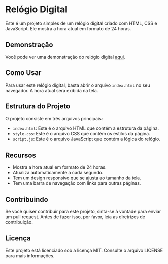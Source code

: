 # Relógio Digital

Este é um projeto simples de um relógio digital criado com HTML, CSS e JavaScript. Ele mostra a hora atual em formato de 24 horas.

## Demonstração

Você pode ver uma demonstração do relógio digital [aqui](https://johnatanshinon.github.io/digital-clock/assets/images/digital-clock-desktop.png).

## Como Usar

Para usar este relógio digital, basta abrir o arquivo `index.html` no seu navegador. A hora atual será exibida na tela.

## Estrutura do Projeto

O projeto consiste em três arquivos principais:

- `index.html`: Este é o arquivo HTML que contém a estrutura da página.
- `style.css`: Este é o arquivo CSS que contém os estilos da página.
- `script.js`: Este é o arquivo JavaScript que contém a lógica do relógio.

## Recursos

- Mostra a hora atual em formato de 24 horas.
- Atualiza automaticamente a cada segundo.
- Tem um design responsivo que se ajusta ao tamanho da tela.
- Tem uma barra de navegação com links para outras páginas.

## Contribuindo

Se você quiser contribuir para este projeto, sinta-se à vontade para enviar um pull request. Antes de fazer isso, por favor, leia as diretrizes de contribuição.

## Licença

Este projeto está licenciado sob a licença MIT. Consulte o arquivo LICENSE para mais informações.
